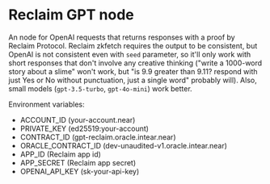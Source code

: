 # Reclaim GPT node

An node for OpenAI requests that returns responses with a proof by Reclaim Protocol. Reclaim zkfetch requires the output to be consistent, but OpenAI is not consistent even with `seed` parameter, so it'll only work with short responses that don't involve any creative thinking ("write a 1000-word story about a slime" won't work, but "is 9.9 greater than 9.11? respond with just Yes or No without punctuation, just a single word" probably will). Also, small models (`gpt-3.5-turbo`, `gpt-4o-mini`) work better.

Environment variables:
- ACCOUNT_ID (your-account.near)
- PRIVATE_KEY (ed25519:your-account)
- CONTRACT_ID (gpt-reclaim.oracle.intear.near)
- ORACLE_CONTRACT_ID (dev-unaudited-v1.oracle.intear.near)
- APP_ID (Reclaim app id)
- APP_SECRET (Reclaim app secret)
- OPENAI_API_KEY (sk-your-api-key)
